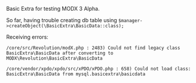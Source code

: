 Basic Extra for testing MODX 3 Alpha.

So far, having trouble creating db table using `$manager->createObject(\BasicExtra\BasicData::class);`

Receiving errors:
```
/core/src/Revolution/modX.php : 2483) Could not find legacy class BasicExtra\BasicData after converting to MODX\Revolution\BasicExtra\BasicData
```
```
/core/vendor/xpdo/xpdo/src/xPDO/xPDO.php : 658) Could not load class: BasicExtra\BasicData from mysql.basicextra\basicdata
```

